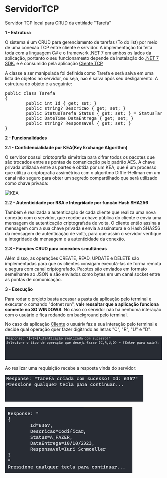 # ServidorTCP
Servidor TCP local para CRUD da entidade "Tarefa"

**1 - Estrutura**

O sistema é um CRUD para gerenciamento de tarefas (To do list) por meio de uma conexão TCP entre cliente e servidor. A implementação foi feita toda com a linguagem C# e o framework .NET 7 em ambos os lados da aplicação, portanto o seu funcionamento depende da instalação do [.NET 7 SDK.](https://dotnet.microsoft.com/pt-br/download/dotnet/7.0) e é consumido pela aplicação [Cliente TCP](https://github.com/schmoellerIuri/ClienteTCP)

A classe a ser manipulada foi definida como Tarefa e será salva em uma lista de objetos no servidor, ou seja, não é salva após seu desligamento. A estrutura do objeto é a seguinte:
<pre>
public class Tarefa
{
    	public int Id { get; set; }
    	public string? Descricao { get; set; }
    	public StatusTarefa Status { get; set; } = StatusTarefa.A_FAZER;
    	public DateTime DataEntrega { get; set; }
    	public string? Responsavel { get; set; }
}
</pre>

**2 - Funcionalidades**

**2.1 - Confidencialidade por KEA(Key Exchange Algorithm)**

O servidor possui criptografia simétrica para cifrar todos os pacotes que são trocados entre as pontas de comunicação pelo padrão AES. A chave privada utilizada entre as partes é obtida por um KEA, que é um processo que utiliza a criptografia assimétrica com o algoritmo Diffie-Hellman em um canal não seguro para obter um segredo compartilhado que será utilizado como chave privada:

![KEA](https://www.practicalnetworking.net/wp-content/uploads/2015/11/dh-revised.png)

**2.2 - Autenticidade por RSA e Integridade por função Hash SHA256**

Também é realizada a autenticação de cada cliente que realiza uma nova conexão com o servidor, que recebe a chave pública do cliente e envia uma mensagem de autenticação criptografada de volta. O cliente então assina a mensagem com a sua chave privada e envia a assinatura e o Hash SHA256 da mensagem de autenticação de volta, para que assim o servidor verifique a integridade da mensagem e a autenticidade da conexão.


**2.3 - Funções CRUD para conexões simultâneas**

Além disso, as operações CREATE, READ, UPDATE e DELETE são implementadas para que os clientes consigam executá-las de forma remota e segura com canal criptografado. Pacotes são enviados em formato semelhante ao JSON e são enviados como bytes em um canal socket entre as pontas de comunicação.

**3 - Execução**

Para rodar o projeto basta acessar a pasta da aplicação pelo terminal e executar o comando "dotnet run", **vale ressaltar que a aplicação funciona somente no SO WINDOWS**. No caso do servidor não há nenhuma interação com o usuário e fica rodando em background pelo terminal.

No caso da aplicação [Cliente](https://github.com/schmoellerIuri/ClienteTCP) o usuário faz a sua interação pelo terminal e decide qual operação quer fazer digitando as letras 
"C", "R", "U" e "D":

![Aplicação cliente](https://github.com/schmoellerIuri/ServidorTCP/blob/master/Imagens/Screenshot1-Cliente.png)

Ao realizar uma requisição recebe a resposta vinda do servidor:

![Exemplo de comando](https://github.com/schmoellerIuri/ServidorTCP/blob/master/Imagens/Screenshot2-Cliente.png)

![Exemplo de comando 2](https://github.com/schmoellerIuri/ServidorTCP/blob/master/Imagens/Screenshot3-Cliente.png)
